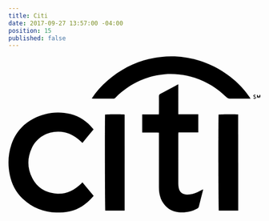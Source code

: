 ```yaml
---
title: Citi
date: 2017-09-27 13:57:00 -04:00
position: 15
published: false
---
```


<svg version="1.1" id="Layer_1" xmlns="http://www.w3.org/2000/svg" xmlns:xlink="http://www.w3.org/1999/xlink" x="0px" y="0px"
	 viewBox="0 0 415 257" style="enable-background:new 0 0 415 257;" xml:space="preserve">
<g id="DSFZgD_1_">
	<g>
		<path d="M121.8,207.3c6.2,7.5,12.2,14.8,18.5,22.3c-2,2.2-3.9,4.4-5.9,6.4c-10.8,10.9-23.7,18.3-39,20.1
			c-27.3,3.3-51.9-2.8-72.3-22.3C12.1,223.2,5.4,210,2.3,195.1c-3.5-17-2.9-33.9,2.7-50.4c6.4-18.7,18.4-32.8,35.9-41.9
			c19.4-10.1,40-12.9,61.4-7.8c15.1,3.6,27.1,12.4,37,24.2c0.2,0.3,0.4,0.6,0.8,1.1c-6,7.3-12.1,14.6-18.3,22.1
			c-0.9-0.9-1.7-1.5-2.4-2.2c-7.8-7.4-16.6-13.1-27.2-15.3c-20.7-4.2-43.5,4.2-53.7,26c-7.7,16.5-7.6,33.3,0.8,49.5
			c8.1,15.8,21.7,24,39.3,25.4c16.1,1.3,29.2-5.2,40.6-15.9C120,209.1,120.8,208.3,121.8,207.3z"/>
		<path d="M312.5,95.3c0,10.1,0,19.8,0,29.9c-10.9,0-21.7,0-32.7,0c-0.1,1.3-0.2,2.2-0.2,3.2c0,27,0,54,0,81c0,2.4,0.2,4.8,0.7,7.2
			c1.5,7,5.8,10.5,13.1,10.8c6,0.3,11.7-1.2,17.1-3.6c3.3-1.5,6.4-3.2,9.8-4.9c-0.1,0.8,0,1.4-0.2,2c-2.2,8.6-4.5,17.2-6.6,25.9
			c-0.4,1.8-1.3,2.8-2.9,3.7c-9.6,5.3-19.9,6.9-30.6,5.9c-9.9-0.9-18.1-5.4-24.1-13.5c-4.2-5.5-6.6-11.8-7.6-18.6
			c-0.4-3-0.6-6-0.6-9c0-28.7,0-57.3,0-86c0-1.2,0-2.3,0-3.8c-4.7-0.3-9.2-0.1-13.7-0.2c-4.5,0-9.1,0-13.8,0c0-10,0-19.7,0-29.7
			c9.1,0,18,0,27.3,0c0.1-1.3,0.2-2.3,0.2-3.3c0-8.8,0.1-17.6,0-26.4c0-2.1,0.6-3.3,2.6-4.3c8.6-4.5,17.1-9.1,25.6-13.7
			c1.1-0.6,2.2-1.1,3.7-1.9c0,16.7,0,32.9,0,49.4C290.7,95.3,301.5,95.3,312.5,95.3z"/>
		<path d="M398.5,69.5c-1.4,0-2.3,0-3.3,0c-10.4,0-20.7,0-31.1,0c-2,0-3.4-0.5-4.9-1.9c-14.9-14.7-32.2-25.6-52.1-32.2
			c-8.4-2.8-17.1-4.7-26-5.6c-7.8-0.8-15.6-1-23.4-0.4c-14,1.1-27.4,4.5-40.3,10.2c-15.4,6.8-29,16.2-40.9,28.1
			c-1.1,1.1-2.2,1.9-4,1.9c-11.1-0.1-22.3,0-33.4-0.1c-0.5,0-1-0.1-2-0.1c7.4-11.3,16.1-20.9,25.9-29.4c25.4-22,54.8-35.4,88.2-39
			C318.4-6.4,374.3,31.3,398.5,69.5z"/>
		<path d="M378.2,253.9c-10.8,0-21.4,0-32,0c-0.7-2-0.9-153.9-0.3-158.1c2-0.6,28.7-0.8,32.2-0.2C378.2,148.3,378.2,201,378.2,253.9
			z"/>
		<path d="M191.3,253.9c-10.9,0-21.4,0-31.9,0c-0.6-2.1-0.9-153.5-0.3-158.1c2.1-0.6,28.8-0.8,32.2-0.1
			C191.3,148.3,191.3,201,191.3,253.9z"/>
		<path d="M409.8,63.1c0.6,1.2,1.2,2.3,2,3.8c0.8-1.5,1.4-2.6,2.3-4.4c0.8,2.5,0.5,4.5-0.1,6.5c-0.1-0.8-0.2-1.7-0.4-3
			c-0.7,1.1-1.1,2-1.7,3c-0.5-0.8-0.9-1.4-1.5-2.2c-0.2,0.2-0.4,0.4-0.4,0.6c-0.2,0.6-0.3,1.1-0.9,1.7c0-1.9,0-3.8,0-5.7
			C409.3,63.3,409.6,63.2,409.8,63.1z"/>
		<path d="M406.4,67.5c-0.6-0.3-1.1-0.7-1.7-0.9c-0.9-0.4-1.8-1-1.5-2.1c0.3-1.2,1.4-1.6,2.5-1.3c0.4,0.1,0.8,0.4,1.7,0.9
			c-1.4,0.2-2.3,0.3-3.1,0.4c-0.1,0.2-0.1,0.3-0.2,0.5c0.7,0.4,1.5,0.6,2.1,1.2c0.5,0.5,1.2,1.4,1.1,2.1c0,1.1-1.1,1.5-2.2,1.4
			c-0.7-0.1-1.4-0.4-2-0.6c0-0.2,0.1-0.4,0.1-0.6c1,0,2,0,3,0C406.3,68,406.4,67.7,406.4,67.5z"/>
	</g>
</g>
</svg>
